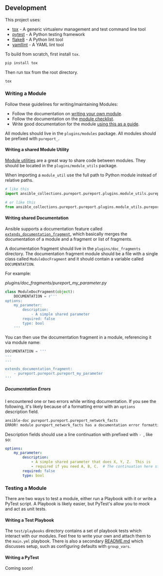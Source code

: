 ## Development
This project uses:
- [tox](https://tox.readthedocs.io/en/latest/) - A generic virtualenv management and test command line tool
- [pytest](https://docs.pytest.org/en/latest/) - A Python testing framework
- [flake8](http://flake8.pycqa.org/en/latest/) - A Python lint tool
- [yamllint](https://yamllint.readthedocs.io/en/stable/) - A YAML lint tool

To build from scratch, first install `tox`.

```bash
pip install tox
```

Then run tox from the root directory.

```bash
tox
```

### Writing a Module
Follow these guidelines for writing/maintaining Modules:
- Follow the documentation on [writing your own module](https://docs.ansible.com/ansible/latest/dev_guide/developing_locally.html).
- Follow the documentation on the [module checklist](https://docs.ansible.com/ansible/latest/dev_guide/developing_modules_checklist.html).
- Write good documentation for the module [using this as a guide](https://docs.ansible.com/ansible/latest/dev_guide/developing_modules_documenting.html).

All modules should live in the `plugins/modules` package.  All modules should be prefixed with `pureport_`.

#### Writing a shared Module Utility
[Module utilities](https://docs.ansible.com/ansible/latest/dev_guide/developing_module_utilities.html) are a great way to share 
code between modules.  They should be located in the `plugins/module_utils` package.

When importing a `module_util` use the full path to Python module instead of relative paths.

```python
# like this
import ansible_collections.pureport.pureport.plugins.module_utils.pureport

# or like this
from ansible_collections.pureport.pureport.plugins.module_utils.pureport import get_client
```

#### Writing shared Documentation
Ansible supports a documentation feature called 
[`extends_documentation_fragment`](https://docs.ansible.com/ansible/latest/dev_guide/developing_modules_documenting.html#documentation-fragments), 
which basically merges the documentation of a module and a fragment or list of fragments.

A documentation fragment should live in the `plugins/doc_fragments` directory.  The documentation fragment module should be a file 
with a single class called `ModuleDocFragment` and it should contain a variable called `DOCUMENTATION`.

For example:

*plugins/doc_fragments/pureport_my_parameter.py*
```python
class ModuleDocFragment(object):
    DOCUMENTATION = r'''
options:
    my_parameter:
        description:
            - A simple shared parameter
        required: false
        type: bool
    '''
```

You can then use the documentation fragment in a module, referencing it via module name:
```python
DOCUMENTATION = '''
---
...

extends_documentation_fragment:
    - pureport.pureport.pureport_my_parameter
'''
```

##### Documentation Errors
I encountered one or two errors while writing documentation.  If you see the following, it's likely because of a formatting error
with an `options` description field.
```bash
ansible-doc pureport.pureport.pureport_network_facts
ERROR! module pureport_network_facts has a documentation error formatting or is missing documentation.
```

Description fields should use a line continuation with prefixed with `- `, like so:
```yaml
options:
    my_parameter:
        description:
            - A simple shared parameter that does X, Y, Z.  This is
            - required if you need A, B, C.  # The continuation here starts with `- `
        required: false
        type: bool
```


### Testing a Module
There are two ways to test a module, either run a Playbook with it or write a PyTest script.  A Playbook is likely easier, but
PyTest's allow you to mock and act as unit tests.

#### Writing a Test Playbook
The `test/playbooks` directory contains a set of playbook tests which interact with our modules.  Feel free to write your own
and attach them to the `main.yml` playbook.  There is also a secondary [README.md](test/playbooks/README.md) which discusses
setup, such as configuring defaults with `group_vars`.

#### Writing a PyTest
Coming soon!

